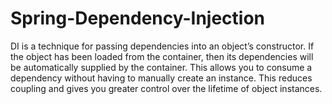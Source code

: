 # Spring-Dependency-Injection

DI is a technique for passing dependencies into an object’s constructor. If the object has been loaded from the container, then its dependencies will be automatically supplied by the container. This allows you to consume a dependency without having to manually create an instance. This reduces coupling and gives you greater control over the lifetime of object instances.

